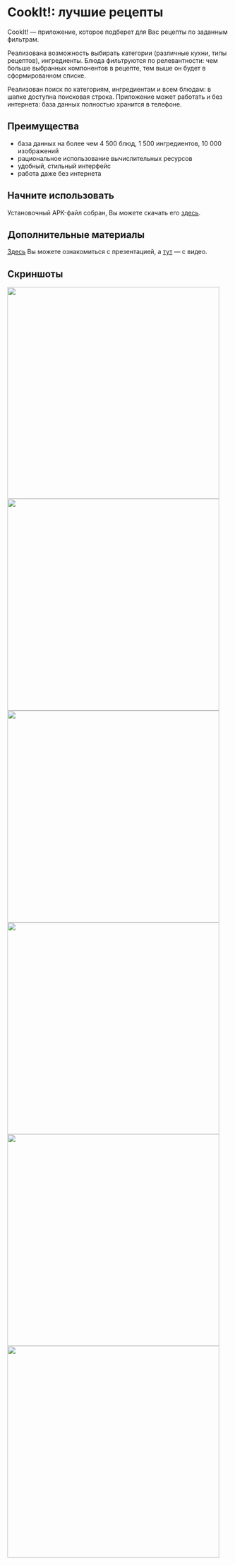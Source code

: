 # CookIt!: лучшие рецепты
CookIt! — приложение, которое подберет для Вас рецепты по заданным фильтрам.

Реализована возможность выбирать категории (различные кухни, типы рецептов), ингредиенты.
Блюда фильтруются по релевантности: чем больше выбранных компонентов в рецепте, тем выше он будет в сформированном списке.

Реализован поиск по категориям, ингредиентам и всем блюдам: в шапке доступна поисковая строка.
Приложение может работать и без интернета: база данных полностью хранится в телефоне.

Преимущества
------------
- база данных на более чем 4 500 блюд, 1 500 ингредиентов, 10 000 изображений
- рациональное использование вычислительных ресурсов
- удобный, стильный интерфейс
- работа даже без интернета

Начните использовать
--------------------
Установочный APK-файл собран, Вы можете скачать его [здесь](CookITRelase.apk).

Дополнительные материалы
------------------------
[Здесь](https://docs.google.com/presentation/d/1FZTXho6n1ZGT4v0Jj_Zoge-rPRDOJFGpTgEtpkwiUfM/edit?usp=sharing) Вы можете ознакомиться с презентацией, а [тут](https://youtu.be/3iFVjcT_f_o) — с видео.

Скриншоты
---------
<img src = "app/screenshots/Screenshot_1621808733.png" width = 480 />
<img src = "app/screenshots/Screenshot_1621808749.png" width = 480 />
<img src = "app/screenshots/Screenshot_1621808835.png" width = 480 />
<img src = "app/screenshots/Screenshot_1621808869.png" width = 480 />
<img src = "app/screenshots/Screenshot_1621808890.png" width = 480 />
<img src = "app/screenshots/Screenshot_1621808904.png" width = 480 />